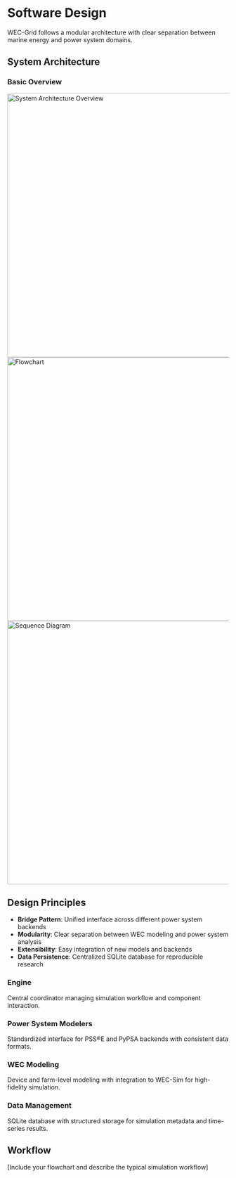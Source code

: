 # Software Design

WEC-Grid follows a modular architecture with clear separation between marine energy and power system domains.

## System Architecture

### Basic Overview

<img src="../diagrams/uml/WEC_Grid_uml.png" alt="System Architecture Overview" width="600"/>

<img src="../diagrams/workflow/WEC_Grid_workflow.png" alt="Flowchart" width="600"/>

<img src="../diagrams/sequence/WEC_Grid_sequence.png" alt="Sequence Diagram" width="600"/>
 

## Design Principles

- **Bridge Pattern**: Unified interface across different power system backends
- **Modularity**: Clear separation between WEC modeling and power system analysis
- **Extensibility**: Easy integration of new models and backends
- **Data Persistence**: Centralized SQLite database for reproducible research


### Engine
Central coordinator managing simulation workflow and component interaction.

### Power System Modelers  
Standardized interface for PSS®E and PyPSA backends with consistent data formats.

### WEC Modeling
Device and farm-level modeling with integration to WEC-Sim for high-fidelity simulation.

### Data Management
SQLite database with structured storage for simulation metadata and time-series results.

## Workflow

[Include your flowchart and describe the typical simulation workflow]
